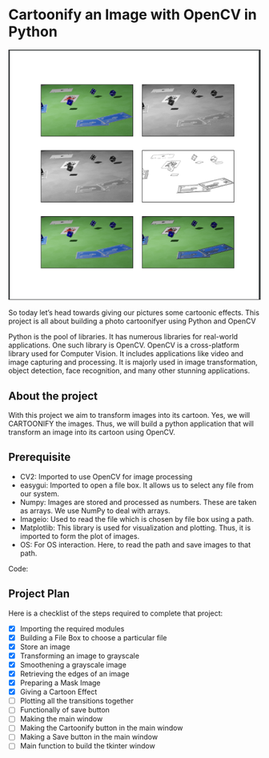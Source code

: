 # Cartoonify an Image with OpenCV in Python

![img.png](img.png)

So today let’s head towards giving our pictures some cartoonic effects. This 
project is all about building a photo cartoonifyer using Python and OpenCV

Python is the pool of libraries. It has numerous libraries for real-world 
applications. One such library is OpenCV. OpenCV is a cross-platform library 
used for Computer Vision. It includes applications like video and image 
capturing and processing. It is majorly used in image transformation, object 
detection, face recognition, and many other stunning applications.

## About the project

With this project we aim to transform images into its cartoon. Yes,
we will CARTOONIFY the images. Thus, we will build a python application that 
will transform an image into its cartoon using OpenCV.

## Prerequisite

- CV2: Imported to use OpenCV for image processing
- easygui: Imported to open a file box. It allows us to select any file from 
  our system.
- Numpy: Images are stored and processed as numbers. These are taken as 
  arrays. We use NumPy to deal with arrays.
- Imageio: Used to read the file which is chosen by file box using a path.
- Matplotlib: This library is used for visualization and plotting. Thus, it 
  is imported to form the plot of images.
- OS: For OS interaction. Here, to read the path and save images to that path.

Code:
## Project Plan

Here is a checklist of the steps required to complete that project:

- [x] Importing the required modules
- [x] Building a File Box to choose a particular file
- [x] Store an image
- [x] Transforming an image to grayscale
- [x] Smoothening a grayscale image
- [x] Retrieving the edges of an image
- [x] Preparing a Mask Image
- [x] Giving a Cartoon Effect
- [ ] Plotting all the transitions together
- [ ] Functionally of save button
- [ ] Making the main window
- [ ] Making the Cartoonify button in the main window
- [ ] Making a Save button in the main window
- [ ] Main function to build the tkinter window
